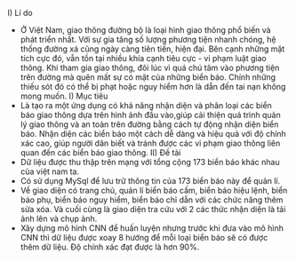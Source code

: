I) Lí do
  - Ở Việt Nam, giao thông đường bộ là loại hình giao thông phổ biến và phát triển nhất. Với sự gia tăng số lượng phương tiện nhanh chóng, hệ thống đường xá cũng ngày càng tiên tiến, hiện đại. Bên cạnh những mặt tích cực đó, vẫn tồn tại nhiều khía cạnh tiêu cực - vi phạm luật giao thông. Khi tham gia giao thông, đôi lúc vì quá chú tâm vào phương tiện trên đường mà quên mất sự có mặt của những biển báo. Chính những thiếu sót đó có thể bị phạt hoặc nguy hiểm hơn là dẫn đến tai nạn không mong muốn. 
I) Mục tiêu 
  - Là tạo ra một ứng dụng có khả năng nhận diện và phân loại các biển báo giao thông dựa trên hình ảnh đầu vào,giúp cải thiện quá trình quản lý giao thông và an toàn trên đường bằng cách tự động nhận diện biển báo. Nhận diện các biển báo một cách dễ dàng và hiệu quả với độ chính xác cao, giúp người dân biết và tránh được các vi phạm giao thông liên quan đến các biển báo giao thông.
II) Đề tài
  - Dữ liệu được thu thập trên mạng với tổng cộng 173 biển báo khác nhau của việt nam ta.
  - Có sử dụng MySql để lưu trữ thông tin của 173 biển báo này để quản lí.
  - Về giao diện có trang chủ, quản lí biển báo cấm, biển báo hiệu lệnh, biển báo phụ, biển báo nguy hiểm, biển báo chỉ dẫn với các chức năng thêm sửa xóa. Và cuối cùng là giao diện tra cứu với 2 các thức nhận diện là tải ảnh lên và chụp ảnh.
  - Xây dựng mô hình CNN để huấn luyện nhưng trước khi đưa vào mô hình CNN thì dữ liệu được xoay 8 hướng để mỗi loại biển báo sẽ có được thêm dữ liệu. Độ chính xác đạt được là hơn 90%.
 
